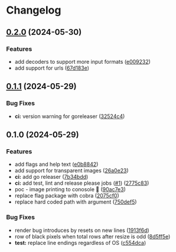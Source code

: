 # Changelog

## [0.2.0](https://github.com/scottmckendry/pat/compare/v0.1.1...v0.2.0) (2024-05-30)


### Features

* add decoders to support more input formats ([e009232](https://github.com/scottmckendry/pat/commit/e009232628f6a2c87d6cb3c17d8fc644425e8cb0))
* add support for urls ([67d183e](https://github.com/scottmckendry/pat/commit/67d183eebfd180a569372439543ee584157d86da))

## [0.1.1](https://github.com/scottmckendry/pat/compare/v0.1.0...v0.1.1) (2024-05-29)


### Bug Fixes

* **ci:** version warning for goreleaser ([32524c4](https://github.com/scottmckendry/pat/commit/32524c48639c3000519227318733bb98a384be49))

## 0.1.0 (2024-05-29)


### Features

* add flags and help text ([e0b8842](https://github.com/scottmckendry/pat/commit/e0b8842eed75981921f7c7212bcf2255c8a13347))
* add support for transparent images ([26a0e23](https://github.com/scottmckendry/pat/commit/26a0e23fef86f6eab52dd520ab3cd0f74a3cda88))
* **ci:** add go releaser ([7b34bdd](https://github.com/scottmckendry/pat/commit/7b34bdd2b46aa0519ce019bc41cb06cac994d66f))
* **ci:** add test, lint and release please jobs ([#1](https://github.com/scottmckendry/pat/issues/1)) ([2775c83](https://github.com/scottmckendry/pat/commit/2775c83cdfc89c769b5f0d4e342ecfee44c52d60))
* poc - image printing to conosole :tada: ([90ac7e3](https://github.com/scottmckendry/pat/commit/90ac7e33446c3b7b6a7dbfaac43e48a84bb76c9f))
* replace flag package with cobra ([2075cf0](https://github.com/scottmckendry/pat/commit/2075cf0a72ca9802932e353a2e713d7499cf1467))
* replace hard coded path with argument ([750def5](https://github.com/scottmckendry/pat/commit/750def5cef392e7ef3435d34ff38438076db0bd9))


### Bug Fixes

* render bug introduces by resets on new lines ([1913f6d](https://github.com/scottmckendry/pat/commit/1913f6df59cfae0e2274a71532e88e9fe61c9a78))
* row of black pixels when total rows after resize is odd ([8d5ff5e](https://github.com/scottmckendry/pat/commit/8d5ff5efc39f20f49e4515ec581f83d3d9c3978a))
* **test:** replace line endings regardless of OS ([c554dca](https://github.com/scottmckendry/pat/commit/c554dca071814f2b1095082e9fe6d712763181f3))

